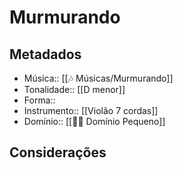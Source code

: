 # Murmurando

## Metadados
- Música:: [[🎶 Músicas/Murmurando]]
- Tonalidade:: [[D menor]]
- Forma::
- Instrumento:: [[Violão 7 cordas]]
- Domínio:: [[🙇‍♂️ Domínio Pequeno]]

## Considerações